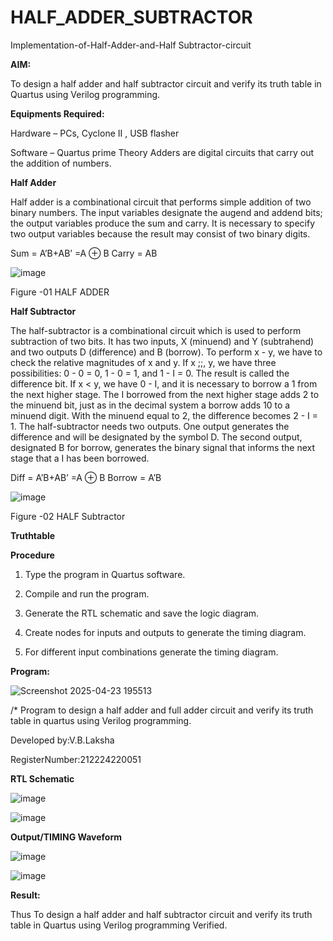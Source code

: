 # HALF_ADDER_SUBTRACTOR

Implementation-of-Half-Adder-and-Half Subtractor-circuit

**AIM:**

To design a half adder and half subtractor circuit and verify its truth table in Quartus using Verilog programming.

**Equipments Required:**

Hardware – PCs, Cyclone II , USB flasher 

Software – Quartus prime Theory Adders are digital circuits that carry out the addition of numbers.

**Half Adder**

Half adder is a combinational circuit that performs simple addition of two binary numbers. The input variables designate the augend and addend bits; the output variables produce the sum and carry. It is necessary to specify two output variables because the result may consist of two binary digits.

Sum = A’B+AB’ =A ⊕ B Carry = AB

![image](https://github.com/naavaneetha/HALF_ADDER_SUBTRACTOR/assets/154305477/bd4a0b2c-cdbc-4184-ab08-81578f121e1f)

Figure -01 HALF ADDER

**Half Subtractor**

The half-subtractor is a combinational circuit which is used to perform subtraction of two bits. It has two inputs, X (minuend) and Y (subtrahend) and two outputs D (difference) and B (borrow). To perform x - y, we have to check the relative magnitudes of x and y. If x ;;, y, we have three possibilities: 0 - 0 = 0, 1 - 0 = 1, and 1 - I = 0. The result is called the difference bit. If x < y, we have 0 - I, and it is necessary to borrow a 1 from the next higher stage. The I borrowed from the next higher stage adds 2 to the minuend bit, just as in the decimal system a borrow adds 10 to a minuend digit. With the minuend equal to 2, the difference becomes 2 - I = 1. The half-subtractor needs two outputs. One output generates the difference and will be designated by the symbol D. The second output, designated B for borrow, generates the binary signal that informs the next stage that a I has been borrowed. 

Diff = A’B+AB’ =A ⊕ B
Borrow = A’B

 ![image](https://github.com/naavaneetha/HALF_ADDER_SUBTRACTOR/assets/154305477/d76b099c-513f-4e7c-843a-e2fd028a531a)

Figure -02 HALF Subtractor

**Truthtable**

**Procedure**

1.	Type the program in Quartus software.

2.	Compile and run the program.

3.	Generate the RTL schematic and save the logic diagram.

4.	Create nodes for inputs and outputs to generate the timing diagram.

5.	For different input combinations generate the timing diagram.


**Program:**


![Screenshot 2025-04-23 195513](https://github.com/user-attachments/assets/8964c439-8c5c-44d1-b625-8eba671deda3)



/* Program to design a half adder and full adder circuit and verify its truth table in quartus using Verilog programming.

Developed by:V.B.Laksha

RegisterNumber:212224220051


**RTL Schematic**


![image](https://github.com/user-attachments/assets/f5b96523-5792-46c2-bdf5-a7b715be4e8b)


![image](https://github.com/user-attachments/assets/6e33c127-6773-4a45-bd67-976dd9e7d6e0)




**Output/TIMING Waveform**

![image](https://github.com/user-attachments/assets/1fde25e2-948c-40e7-a8af-842675ace5f0)



![image](https://github.com/user-attachments/assets/9b80b02a-5807-479e-9746-b4d6d106346b)


**Result:**

Thus To design a half adder and half subtractor circuit and verify its truth table in Quartus using Verilog programming Verified.
